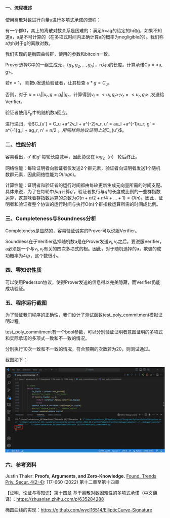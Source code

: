 #### 一、流程概述

使用离散对数进行向量u进行多项式承诺的流程：

有一个群G，其上的离散对数关系是困难的：满足h=ag的给定的h和g，如果不知道a，a是不可计算的（在多项式时间内正确计算a的概率为negligible的）。我们称a为h对于g的离散对数。

我们实现的是椭圆曲线群，使用的参数和bitcoin一致。

Prover选择G中的一组生成元，（$g_1,g_2,...,g_n$），n为u的长度。计算承诺Cu = <u, g>。

若n = 1， 则把u发送给验证者，让其检查 $u*g=C_u$。

否则，对于 $u=u_l||u_r,g=g_l||g_r$，计算得到$v_l = <u_l, g_r>; v_r = <u_r, g_l>$ ,发送给Verifier。

验证者使用$F_p$中的随机数a回应。

进行递归，令$C_{u'} = C_u +a^2v_l + a^{-2}v_r,  u' = au_l +a^{-1}u_r; g' = a^{-1}g_l + ag_r,  n' = n/2 $。用同样的协议证明上述$C_{u'}$。

### 二、性能分析

容易看出，$u'$ 和$g'$ 每轮长度减半，因此协议在 $log_2（n）$ 轮后终止。

网络性能：每轮证明者向验证者仅发送2个群元素，验证者向证明者发送1个随机数群元素，因此网络性能为$O(logn)$。

计算性能：证明者和验证者的运行时间都由每轮更新生成元向量所需的时间支配。具体来说，为了在每轮中从$g$计算$g'$，验证者执行与$g$的长度成比例的一些群指数运算，这意味着群指数运算的总数为$O(n + n/2 + n/4 + … + 1) = O(n)$。因此，证明者和验证者整个协议的运行时间与执行O(n)个群指数运算所需的时间成比例。

### 三、Completeness与Soundness分析

Completeness是显然的，容易验证诚实的Prover可以说服Verifier。

Soundness在于Verifier选择随机数a是在Prover发送$v_l,v_r$之后。要说服Verifier，a必须是一个与$v_l,v_r$有关的四次多项式的根。因此，对于随机选择的a，欺骗的成功概率为$4/p$，这个数很小。

### 四、零知识性质

可以使用Pederson协议，使得Prover发送的信息得以完美隐藏，而Verifier仍能成功验证。

### 五、程序运行截图

为了验证我们程序的正确性，我们设计了测试函数test_poly_commitment模拟证明过程。

test_poly_commitment有一个bool参数，可以分别验证证明者意图证明的多项式和实际承诺的多项式一致和不一致的情况。

分别执行10次一致和不一致的情况，符合预期的次数若为20，则测试通过。

截图如下：

![Alt text](image.png)

### 六、参考资料

Justin Thaler: **Proofs, Arguments, and Zero-Knowledge.** [Found. Trends Priv. Secur. 4(2-4)](https://dblp.org/db/journals/ftsec/ftsec4.html#Thaler22): 117-660 (2022) 第十二章至第十四章

【证明、论证与零知识】第十四章 基于离散对数困难性的多项式承诺（中文翻译）：https://zhuanlan.zhihu.com/p/635284288

椭圆曲线的实现：https://github.com/wycl16514/EllipticCurve-Signature